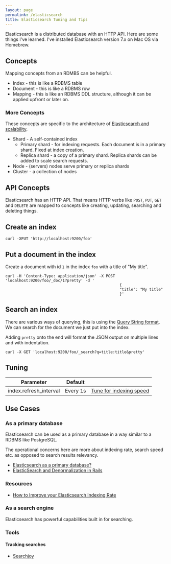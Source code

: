 ```yaml
---
layout: page
permalink: /elasticsearch
title: Elasticsearch Tuning and Tips
---
```


Elasticsearch is a distributed database with an HTTP API. Here are some things I've learned. I've installed Elasticsearch version 7.x on Mac OS via Homebrew.

## Concepts

Mapping concepts from an RDMBS can be helpful. 

* Index - this is like a RDBMS table
* Document - this is like a RDBMS row
* Mapping - this is like an RDBMS DDL structure, although it can be applied upfront or later on.

### More Concepts

These concepts are specific to the architecture of [Elasticsearch and scalability](https://www.elastic.co/guide/en/elasticsearch/reference/current/scalability.html).

* Shard - A self-contained index
  * Primary shard - for indexing requests. Each document is in a primary shard. Fixed at index creation.
  * Replica shard - a copy of a primary shard. Replica shards can be added to scale search requests.
* Node - (servers) nodes serve primary or replica shards
* Cluster - a collection of nodes

## API Concepts

Elasticsearch has an HTTP API. That means HTTP verbs like `POST`, `PUT`, `GET` and `DELETE` are mapped to concepts like creating, updating, searching and deleting things.


## Create an index

```
curl -XPUT 'http://localhost:9200/foo'
```

## Put a document in the index

Create a document with id `1` in the index `foo` with a title of "My title".

```
curl -H 'Content-Type: application/json' -X POST 'localhost:9200/foo/_doc/1?pretty' -d '
                                                  {
                                                  "title": "My title"
                                                  }'
```


## Search an index

There are various ways of querying, this is using the [Query String format](https://www.elastic.co/guide/en/elasticsearch/reference/current/query-dsl-query-string-query.html). We can search for the document we just put into the index.

Adding `pretty` onto the end will format the JSON output on multiple lines and with indentation.

```
curl -X GET 'localhost:9200/foo/_search?q=title:title&pretty'
```


## Tuning

| Parameter | Default | |
| --- | ----------- | --- |
| index.refresh_interval | Every 1s | [Tune for indexing speed](https://www.elastic.co/guide/en/elasticsearch/reference/current/tune-for-indexing-speed.html) |


## Use Cases

### As a primary database

Elasticsearch can be used as a primary database in a way similar to a RDBMS like PostgreSQL.

The operational concerns here are more about indexing rate, search speed etc. as opposed to search results relevancy.


* [Elasticsearch as a primary database?](https://dev.to/er_dward/elasticsearch-as-a-primary-database-15a5)
* [ElasticSearch and Denormalization in Rails](https://multithreaded.stitchfix.com/blog/2015/02/25/elasticsearch-and-denormalization/)


### Resources

* [How to Improve your Elasticsearch Indexing Rate](https://opster.com/blogs/improve-elasticsearch-indexing-rate/)




### As a search engine

Elasticsearch has powerful capabilities built in for searching.

### Tools

#### Tracking searches

* [Searchjoy](https://github.com/ankane/searchjoy)
